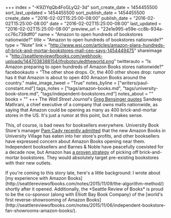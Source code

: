 +++
index = "-K9ZIYqQb4FoGLyQ2-3d"
sort_create_date = 1454455500
sort_last_updated = 1454455500
sort_publish_date = 1454455500
create_date = "2016-02-02T15:25:00-08:00"
publish_date = "2016-02-02T15:25:00-08:00"
date = "2016-02-02T15:25:00-08:00"
last_updated = "2016-02-02T15:25:00-08:00"
preview_url = "22e1e995-e59e-cc8b-934a-cc76c739dff0"
name = "Amazon to open hundreds of bookstores nationwide?"
title = "Amazon to open hundreds of bookstores nationwide?"
type = "Note"
link = "http://www.wsj.com/articles/amazon-plans-hundreds-of-brick-and-mortar-bookstores-mall-ceo-says-1454449475"
shareimage = "http://seattlereviewofbooks.com/webhook-uploads/1447038388154/ifrobotsruledtheworld.png"
twitterauto = "Is Amazon preparing to open hundreds of Amazon Books stores nationwide?"
facebookauto = "The other shoe drops. Or, the 400 other shoes drop: rumor has it that Amazon is about to open 400 Amazon Books around the country."
make_image_tweet = "True"
notes_byline = ["writers/paul-constant.md"]
tags_notes = ["tags/amazon-books.md", "tags/university-book-store.md", "tags/independent-bookstores.md"]
notes_about = ""
books = ""
+++
The *Wall Street Journal*'s [Greg Bensinger quotes](http://www.wsj.com/articles/amazon-plans-hundreds-of-brick-and-mortar-bookstores-mall-ceo-says-1454449475) Sandeep Mathrani, a chief executive of a company that owns malls nationwide, as saying that Amazon could be opening as many as 400 brick-and-mortar stores in the US. It's just a rumor at this point, but it makes sense.

This, of course, is bad news for booksellers everywhere. University Book Store's manager [Pam Cady recently admitted](http://seattlereviewofbooks.com/notes/2016/01/21/university-book-store-warns-of-sales-impact-from-amazon-books/) that the new Amazon Books in University Village has eaten into her store's profits, and other booksellers have expressed concern about Amazon Books opening near them. Independent booksellers and Barnes & Noble have peacefully coexisted for a decade now, but Amazon has [a proven strategy](http://www.businessinsider.com/sadistic-amazon-treated-book-sellers-the-way-a-cheetah-would-pursue-a-sickly-gazelle-2013-10) of picking off brick-and-mortar bookstores. They would absolutely target pre-existing bookstores with their new outlets.

<p class="footer">If you're coming to this story late, here's a little background: I wrote about [my experience with Amazon Books](http://seattlereviewofbooks.com/notes/2015/11/09/the-algorithm-method/) shortly after it opened. Additionally, the *Seattle Review of Books* is proud to be the co-sponsor (along with Elliott Bay Book Company) of the [world's first reverse-showrooming of Amazon Books](http://seattlereviewofbooks.com/notes/2015/11/06/independent-bookstore-fan-showrooms-amazon-books/).</p>